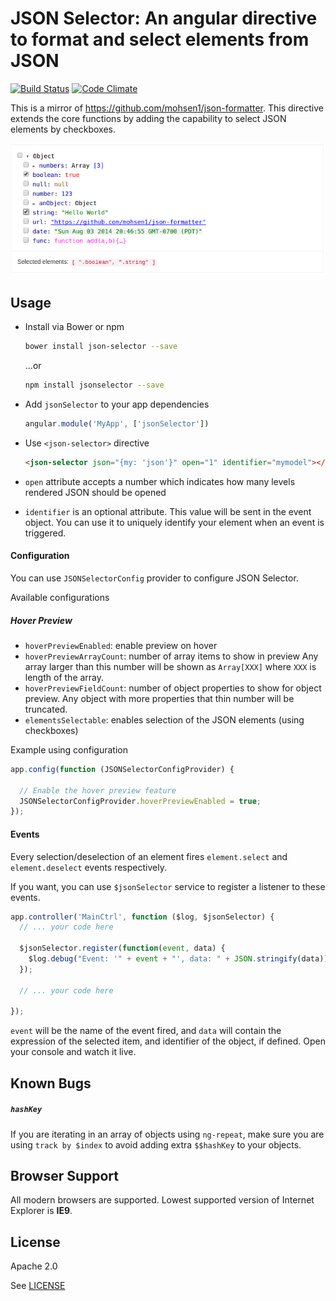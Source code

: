 # JSON Selector: An angular directive to format and select elements from JSON
[![Build Status](https://travis-ci.org/31piy/json-selector.svg?branch=master)](https://travis-ci.org/31piy/json-selector)
[![Code Climate](https://codeclimate.com/github/31piy/json-selector/badges/gpa.svg)](https://codeclimate.com/github/31piy/json-selector)

This is a mirror of https://github.com/mohsen1/json-formatter. This directive extends the core functions by adding the
capability to select JSON elements by checkboxes.

![Screenshot](./screenshot.png)

## Usage

* Install via Bower or npm

  ```bash
  bower install json-selector --save
  ```
  ...or

  ```bash
  npm install jsonselector --save
  ```
* Add `jsonSelector` to your app dependencies

  ```js
  angular.module('MyApp', ['jsonSelector'])
  ```
* Use `<json-selector>` directive

  ```html
  <json-selector json="{my: 'json'}" open="1" identifier="mymodel"></json-formatter>
  ```
* `open` attribute accepts a number which indicates how many levels rendered JSON should be opened
* `identifier` is an optional attribute. This value will be sent in the event object. You can use it to uniquely identify your element when an event is triggered.

#### Configuration

You can use `JSONSelectorConfig` provider to configure JSON Selector.

Available configurations

##### Hover Preview
* `hoverPreviewEnabled`: enable preview on hover
* `hoverPreviewArrayCount`: number of array items to show in preview Any array larger than this number will be shown as `Array[XXX]` where `XXX` is length of the array.
* `hoverPreviewFieldCount`: number of object properties to show for object preview. Any object with more properties that thin number will be truncated.
* `elementsSelectable`: enables selection of the JSON elements (using checkboxes)

Example using configuration

```js
app.config(function (JSONSelectorConfigProvider) {

  // Enable the hover preview feature
  JSONSelectorConfigProvider.hoverPreviewEnabled = true;
});
```

#### Events
Every selection/deselection of an element fires `element.select` and `element.deselect` events respectively.

If you want, you can use `$jsonSelector` service to register a listener to these events.

```js
app.controller('MainCtrl', function ($log, $jsonSelector) {
  // ... your code here

  $jsonSelector.register(function(event, data) {
    $log.debug("Event: '" + event + "', data: " + JSON.stringify(data));
  });

  // ... your code here

});
```

`event` will be the name of the event fired, and `data` will contain the expression of the selected item, and identifier of the object, if defined. Open your console and watch it live.

## Known Bugs
##### `hashKey`

If you are iterating in an array of objects using `ng-repeat`, make sure you are using `track by $index` to avoid adding extra `$$hashKey` to your objects.

## Browser Support
All modern browsers are supported. Lowest supported version of Internet Explorer is **IE9**.

## License

Apache 2.0

See [LICENSE](./LICENSE.md)
